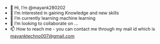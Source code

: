 - 👋 Hi, I’m @mayank280202
- 👀 I’m interested in gaining Knowledge and new skills
- 🌱 I’m currently learning machine learning
- 💞️ I’m looking to collaborate on ...
- 📫 How to reach me - you can contact me through my mail id which is mayanktechno007@gmail.com

<!---
mayank280202/mayank280202 is a ✨ special ✨ repository because its `README.md` (this file) appears on your GitHub profile.
You can click the Preview link to take a look at your changes.
--->
